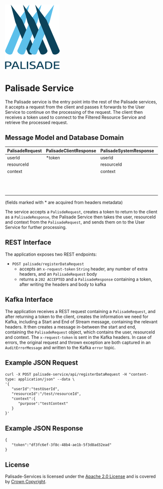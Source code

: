 <!---
Copyright 2020 Crown Copyright

Licensed under the Apache License, Version 2.0 (the "License");
you may not use this file except in compliance with the License.
You may obtain a copy of the License at

  http://www.apache.org/licenses/LICENSE-2.0

Unless required by applicable law or agreed to in writing, software
distributed under the License is distributed on an "AS IS" BASIS,
WITHOUT WARRANTIES OR CONDITIONS OF ANY KIND, either express or implied.
See the License for the specific language governing permissions and
limitations under the License.
--->

# <img src="../logos/logo.svg" width="180">

# Palisade Service

The Palisade service is the entry point into the rest of the Palisade services, it accepts a request from the client and passes it forwards to the User Service to continue on the processing of the request. The client then receives a token used to connect
to the Filtered Resource Service and retrieve the processed request.

## Message Model and Database Domain

| PalisadeRequest | PalisadeClientResponse | PalisadeSystemResponse | AuditErrorMessage | 
|:----------------|:-----------------------|:-----------------------|:------------------|
| userId          | *token                 | userId                 | *token            | 
| resourceId      |                        | resourceId             | userId            |  
| context         |                        | context                | resourceId        |
|                 |                        |                        | context           | 
|                 |                        |                        | exception         | 
|                 |                        |                        | serverMetadata    | 

(fields marked with * are acquired from headers metadata)

The service accepts a `PalisdeRequest`, creates a token to return to the client as a `PalisadeResponse`, the Palisade Service then takes the user, resourceId and context from the `PalisadeRequest`, and sends them on to the User Service for further
processing.

## REST Interface

The application exposes two REST endpoints:

* `POST palisade/registerDataRequest`
    - accepts an `x-request-token` `String` header, any number of extra headers, and an `PalisadeRequest` body
    - returns a `202 ACCEPTED` and a `PalisadeResponse` containing a token, after writing the headers and body to kafka

## Kafka Interface

The application receives a REST request containing a `PalisadeRequest`, and after returning a token to the client, creates the information we need for Kafka, including a Start and End of Stream message, containing the relevant headers. It then creates a
message in-between the start and end, containing the
`PalisadeRequest` object, which contains the user, resourceId and context. The `x-request-token` is sent in the Kafka headers. In case of errors, the original request and thrown exception are both captured in an `AuditErrorMessage` and written to the
Kafka `error` topic.

## Example JSON Request

```
curl -X POST palisade-service/api/registerDataRequest -H "content-type: application/json" --data \
'{
   "userId":"testUserId",
   "resourceId":"/test/resourceId",
   "context":{
      "purpose":"testContext"
   }
}'
```

## Example JSON Response

```
{
   "token":"df3fc6ef-3f8c-48b4-ae1b-5f3d8ad32ead"
}
```

## License

Palisade-Services is licensed under the [Apache 2.0 License](https://www.apache.org/licenses/LICENSE-2.0) and is covered
by [Crown Copyright](https://www.nationalarchives.gov.uk/information-management/re-using-public-sector-information/copyright-and-re-use/crown-copyright/).
